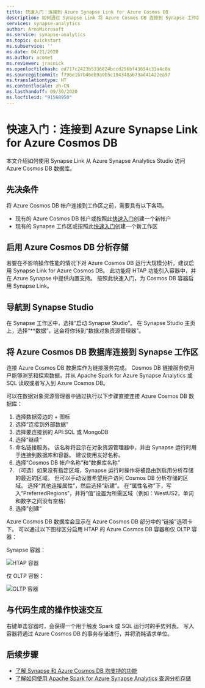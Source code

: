 ```yaml
---
title: 快速入门：连接到 Azure Synapse Link for Azure Cosmos DB
description: 如何通过 Synapse Link 将 Azure Cosmos DB 连接到 Synapse 工作区
services: synapse-analytics
author: ArnoMicrosoft
ms.service: synapse-analytics
ms.topic: quickstart
ms.subservice: ''
ms.date: 04/21/2020
ms.author: acomet
ms.reviewer: jrasnick
ms.openlocfilehash: ed717c2423b5336824bccd256bf43654c31a4c8a
ms.sourcegitcommit: f796e1b7b46eb9a9b5c104348a673ad41422ea97
ms.translationtype: HT
ms.contentlocale: zh-CN
ms.lasthandoff: 09/30/2020
ms.locfileid: "91568950"
---
```

# <a name="quickstart-connect-to-azure-synapse-link-for-azure-cosmos-db"></a>快速入门：连接到 Azure Synapse Link for Azure Cosmos DB

本文介绍如何使用 Synapse Link 从 Azure Synapse Analytics Studio 访问 Azure Cosmos DB 数据库。 

## <a name="prerequisites"></a>先决条件

将 Azure Cosmos DB 帐户连接到工作区之前，需要具有以下各项。

* 现有的 Azure Cosmos DB 帐户或按照此[快速入门](https://docs.microsoft.com/azure/cosmos-db/how-to-manage-database-account)创建一个新帐户
* 现有的 Synapse 工作区或按照此[快速入门](https://docs.microsoft.com/azure/synapse-analytics/quickstart-create-workspace)创建一个新工作区 

## <a name="enable-azure-cosmos-db-analytical-store"></a>启用 Azure Cosmos DB 分析存储

若要在不影响操作性能的情况下对 Azure Cosmos DB 运行大规模分析，建议启用 Synapse Link for Azure Cosmos DB。 此功能将 HTAP 功能引入容器中，并在 Azure Synapse 中提供内置支持。 按照此快速入门，为 Cosmos DB 容器启用 Synapse Link。

## <a name="navigate-to-synapse-studio"></a>导航到 Synapse Studio

在 Synapse 工作区中，选择“启动 Synapse Studio”。 在 Synapse Studio 主页上，选择“**数据”，这会将你转到“数据对象资源管理器”。

## <a name="connect-an-azure-cosmos-db-database-to-a-synapse-workspace"></a>将 Azure Cosmos DB 数据库连接到 Synapse 工作区

连接 Azure Cosmos DB 数据库作为链接服务完成。 Cosmos DB 链接服务使用户能够浏览和探索数据，并从 Apache Spark for Azure Synapse Analytics 或 SQL 读取或者写入到 Azure Cosmos DB。

可以在数据对象资源管理器中通过执行以下步骤直接连接 Azure Cosmos DB 数据库：

1. 选择数据旁边的 + 图标
2. 选择“连接到外部数据”
3. 选择要连接到的 API:SQL 或 MongoDB
4. 选择“继续”
5. 命名链接服务。 该名称将显示在对象资源管理器中，并由 Synapse 运行时用于连接到数据库和容器。 建议使用友好名称。
6. 选择“Cosmos DB 帐户名称”和“数据库名称”
7. （可选）如果没有指定区域，Synapse 运行时操作将被路由到启用分析存储的最近的区域。 但可以手动设置希望用户访问 Cosmos DB 分析存储的区域。 选择“其他连接属性”，然后选择“新建”。 在“属性名称”下，写入“PreferredRegions”，并将“值”设置为所需区域（例如：WestUS2，单词和数字之间没有空格）
8. 选择“创建”

Azure Cosmos DB 数据库会显示在 Azure Cosmos DB 部分中的“链接”选项卡下。 可以通过以下图标区分启用 HTAP 的 Azure Cosmos DB 容器和仅 OLTP 容器：

Synapse 容器：

![HTAP 容器](./media/quickstart-connect-synapse-link-cosmosdb/htap-container.png)

仅 OLTP 容器：

![OLTP 容器](./media/quickstart-connect-synapse-link-cosmosdb/oltp-container.png)

## <a name="quickly-interact-with-code-generated-actions"></a>与代码生成的操作快速交互

右键单击容器时，会获得一个用于触发 Spark 或 SQL 运行时的手势列表。 写入容器将通过 Azure Cosmos DB 的事务存储进行，并将消耗请求单位。  

## <a name="next-steps"></a>后续步骤

* [了解 Synapse 和 Azure Cosmos DB 均支持的功能](./synapse-link/concept-synapse-link-cosmos-db-support.md)
* [了解如何使用 Apache Spark for Azure Synapse Analytics 查询分析存储](synapse-link/how-to-query-analytical-store-spark.md)